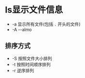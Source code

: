 # ls显示文件信息
* -a   显示所有文件(包括 `.` 开头的文件)
* -A    --almo

## 排序方式
* -S    按照文件大小排列
* -t    按照时间顺序排列
* -r    逆序排列
